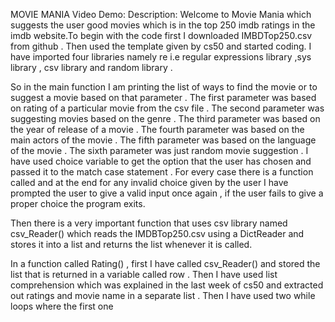 MOVIE MANIA
Video Demo:
Description:
Welcome to Movie Mania which suggests the user good movies which is in the top 250 imdb ratings in the imdb website.To begin with the code first I downloaded IMBDTop250.csv from github . Then used the template given by cs50 and started coding. I have imported four libraries namely re i.e regular expressions library ,sys library , csv library and random library .

So in the main function I am printing the list of ways to find the movie or to suggest a movie based on that parameter . The first parameter was  based on rating of a particular movie from the csv file . The second parameter was suggesting movies based on the genre . The third parameter was based on the year of release of a movie . The fourth parameter was based on the main actors of the movie . The fifth parameter was based on the language of the  movie . The sixth parameter was just random movie suggestion . I have used choice variable to get the option that the user has chosen and passed it to the match case statement . For every case there is a function called and at the end for any invalid choice given by the user I have prompted the user to give a valid input once again , if the user fails to give a proper choice the program exits.

Then there is a very important function that uses csv library named csv_Reader() which reads  the IMDBTop250.csv using a DictReader and stores it into a list and returns the list whenever it is called.

In a function called Rating() , first I have called csv_Reader() and stored the list that is returned in a variable called row . Then I have used list comprehension which was explained in the last week of cs50 and extracted out ratings and movie name in a separate list . Then I have used two while loops where the first one 
